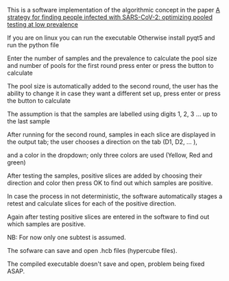 This is a software implementation of the algorithmic concept in the paper [A strategy for finding people infected with SARS-CoV-2: optimizing pooled testing at low prevalence](https://arxiv.org/abs/2004.14934)

If you are on linux you can run the executable
Otherwise install pyqt5 and run the python file

Enter the number of samples and the prevalence to calculate the pool size and number of pools for the first round
press enter or press the button to calculate

The pool size is automatically added to the second round, the user has the ability to change it in case they want
a different set up, press enter or press the button to calculate

The assumption is that the samples are labelled using digits 1, 2, 3 ... up to the last sample

After running for the second round, samples in each slice are displayed in the output tab; the user chooses a direction on the tab (D1, D2, ... ), 

and a color in the dropdown; only three colors are used (Yellow, Red and green)

After testing the samples, positive slices are added by choosing their direction and color then press OK to find out which samples are positive.

In case the process in not deterministic, the software automatically stages a retest and calculate slices for each of the positive direction.

Again after testing positive slices are entered in the software to find out which samples are positive.

NB: For now only one subtest is assumed.
    
The sofware can save and open .hcb files (hypercube files). 

The compiled executable doesn't save and open, problem being fixed ASAP.



